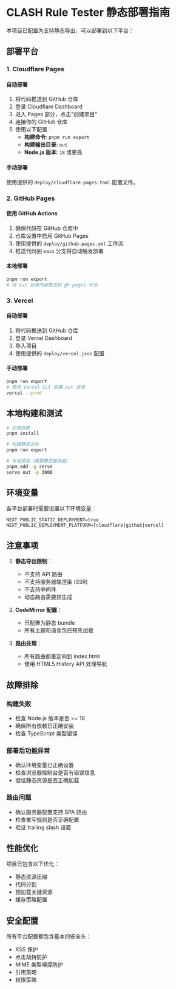 # CLASH Rule Tester 静态部署指南

本项目已配置为支持静态导出，可以部署到以下平台：

## 部署平台

### 1. Cloudflare Pages

#### 自动部署
1. 将代码推送到 GitHub 仓库
2. 登录 Cloudflare Dashboard
3. 进入 Pages 部分，点击"创建项目"
4. 连接你的 GitHub 仓库
5. 使用以下配置：
   - **构建命令**: `pnpm run export`
   - **构建输出目录**: `out`
   - **Node.js 版本**: `18` 或更高

#### 手动部署
使用提供的 `deploy/cloudflare-pages.toml` 配置文件。

### 2. GitHub Pages

#### 使用 GitHub Actions
1. 确保代码在 GitHub 仓库中
2. 仓库设置中启用 GitHub Pages
3. 使用提供的 `deploy/github-pages.yml` 工作流
4. 推送代码到 `main` 分支将自动触发部署

#### 本地部署
```bash
pnpm run export
# 将 out 目录内容推送到 gh-pages 分支
```

### 3. Vercel

#### 自动部署
1. 将代码推送到 GitHub 仓库
2. 登录 Vercel Dashboard
3. 导入项目
4. 使用提供的 `deploy/vercel.json` 配置

#### 手动部署
```bash
pnpm run export
# 使用 Vercel CLI 部署 out 目录
vercel --prod
```

## 本地构建和测试

```bash
# 安装依赖
pnpm install

# 构建静态文件
pnpm run export

# 本地预览（需要静态服务器）
pnpm add -g serve
serve out -p 3000
```

## 环境变量

各平台部署时需要设置以下环境变量：

```env
NEXT_PUBLIC_STATIC_DEPLOYMENT=true
NEXT_PUBLIC_DEPLOYMENT_PLATFORM=[cloudflare|github|vercel]
```

## 注意事项

1. **静态导出限制**：
   - 不支持 API 路由
   - 不支持服务器端渲染 (SSR)
   - 不支持中间件
   - 动态路由需要预生成

2. **CodeMirror 配置**：
   - 已配置为静态 bundle
   - 所有主题和语言包已预先加载

3. **路由处理**：
   - 所有路由都重定向到 index.html
   - 使用 HTML5 History API 处理导航

## 故障排除

### 构建失败
- 检查 Node.js 版本是否 >= 18
- 确保所有依赖已正确安装
- 检查 TypeScript 类型错误

### 部署后功能异常
- 确认环境变量已正确设置
- 检查浏览器控制台是否有错误信息
- 验证静态资源是否正确加载

### 路由问题
- 确认服务器配置支持 SPA 路由
- 检查重写规则是否正确配置
- 验证 trailing slash 设置

## 性能优化

项目已包含以下优化：
- 静态资源压缩
- 代码分割
- 预加载关键资源
- 缓存策略配置

## 安全配置

所有平台配置都包含基本的安全头：
- XSS 保护
- 点击劫持防护
- MIME 类型嗅探防护
- 引用策略
- 权限策略